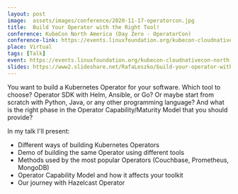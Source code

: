 ```yaml
---
layout: post
image:  assets/images/conference/2020-11-17-operatorcon.jpg
title:  Build Your Operator with the Right Tool!
conference: KubeCon North America (Day Zero - OperatorCon)
conference-link: https://events.linuxfoundation.org/kubecon-cloudnativecon-north-america/
place: Virtual
tags: [Talk]
event: https://events.linuxfoundation.org/kubecon-cloudnativecon-north-america/
slides: https://www2.slideshare.net/RafaLeszko/build-your-operator-with-the-right-tool
---
```


You want to build a Kubernetes Operator for your software. Which tool to choose? Operator SDK with Helm, Ansible, or Go? Or maybe start from scratch with Python, Java, or any other programming language? And what is the right phase in the Operator Capability/Maturity Model that you should provide?

In my talk I'll present:
- Different ways of building Kubernetes Operators
- Demo of building the same Operator using different tools
- Methods used by the most popular Operators (Couchbase, Prometheus, MongoDB)
- Operator Capability Model and how it affects your toolkit
- Our journey with Hazelcast Operator
